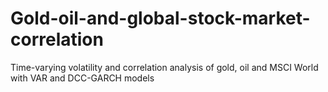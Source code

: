 # Gold-oil-and-global-stock-market-correlation
Time-varying volatility and correlation analysis of gold, oil and MSCI World with VAR and DCC-GARCH models
